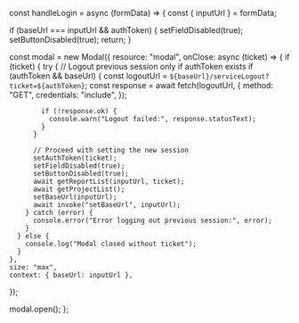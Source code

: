 const handleLogin = async (formData) => {
  const { inputUrl } = formData;

  if (baseUrl === inputUrl && authToken) {
    setFieldDisabled(true);
    setButtonDisabled(true);
    return;
  }

  const modal = new Modal({
    resource: "modal",
    onClose: async (ticket) => {
      if (ticket) {
        try {
          // Logout previous session only if authToken exists
          if (authToken && baseUrl) {
            const logoutUrl = `${baseUrl}/serviceLogout?ticket=${authToken}`;
            const response = await fetch(logoutUrl, {
              method: "GET",
              credentials: "include",
            });

            if (!response.ok) {
              console.warn("Logout failed:", response.statusText);
            }
          }

          // Proceed with setting the new session
          setAuthToken(ticket);
          setFieldDisabled(true);
          setButtonDisabled(true);
          await getReportList(inputUrl, ticket);
          await getProjectList();
          setBaseUrl(inputUrl);
          await invoke("setBaseUrl", inputUrl);
        } catch (error) {
          console.error("Error logging out previous session:", error);
        }
      } else {
        console.log("Modal closed without ticket");
      }
    },
    size: "max",
    context: { baseUrl: inputUrl },
  });

  modal.open();
};
